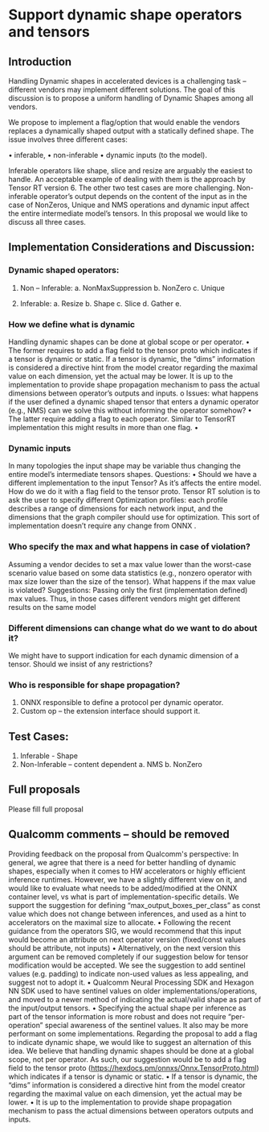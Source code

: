 #   Support dynamic shape operators and tensors

## Introduction 

Handling Dynamic shapes in accelerated devices is a challenging task – different vendors may implement different solutions.  The goal of this discussion is to propose a uniform handling of Dynamic Shapes among all vendors. 

We propose to implement a flag/option that would enable the vendors replaces a dynamically shaped output with a statically defined shape. The issue involves three different cases:

•	inferable,
•	non-inferable
•	dynamic inputs (to the model).

Inferable operators like shape, slice and resize are arguably the easiest to handle. An acceptable example of dealing with them is the approach by Tensor RT version 6.
The other two test cases are more challenging. Non-inferable operator’s output depends on the content of the input as in the case of NonZeros, Unique and NMS operations and dynamic input affect the entire intermediate model’s tensors. In this proposal we would like to discuss all three cases.

## Implementation Considerations and Discussion:
### Dynamic shaped operators:

1.	Non – Inferable:
a.	NonMaxSuppression
b.	NonZero
c.	Unique

2.	Inferable:
a.	Resize
b.	Shape
c.	Slice
d.	Gather
e.	
### How we define what is dynamic
Handling dynamic shapes can be done at global scope or per operator.
•	The former requires to add a flag field to the tensor proto which indicates if a tensor is dynamic or static. If a tensor is dynamic, the “dims” information is considered a directive hint from the model creator regarding the maximal value on each dimension, yet the actual may be lower. It is up to the implementation to provide shape propagation mechanism to pass the actual dimensions between operator’s outputs and inputs.
o	Issues: what happens if the user defined a dynamic shaped tensor that enters a dynamic operator (e.g., NMS) can we solve this without informing the operator somehow?
•	The latter require adding a flag to each operator. Similar to TensorRT implementation this might results in more than one flag.
•	
### Dynamic inputs
In many topologies the input shape may be variable thus changing the entire model’s intermediate tensors shapes.
Questions:
•	Should we have a different implementation to the input Tensor? As it’s affects the entire model. How do we do it with a flag field to the tensor proto.
Tensor RT solution is to ask the user to specify different Optimization profiles: each profile describes a range of dimensions for each network input, and the dimensions that the graph compiler should use for optimization. This sort of implementation doesn’t require any change from ONNX .
### Who specify the max and what happens in case of violation?

Assuming a vendor decides to set a max value lower than the worst-case scenario value based on some data statistics (e.g., nonzero operator with max size lower than the size of the tensor). What happens if the max value is violated?
Suggestions: Passing only the first (implementation defined) max values. Thus, in those cases different vendors might get different results on the same model

### Different dimensions can change what do we want to do about it?
We might have to support indication for each dynamic dimension of a tensor. Should we insist of any restrictions?

### Who is responsible for shape propagation?
1.	ONNX responsible to define a protocol per dynamic operator.
2.	Custom op – the extension interface should support it.

## Test Cases:
1.	Inferable - Shape
2.	Non-Inferable – content dependent
a.	NMS
b.	NonZero

## Full proposals
Please fill full proposal
## Qualcomm comments – should be removed

Providing feedback on the proposal from Qualcomm's perspective:
In general, we agree that there is a need for better handling of dynamic shapes, especially when it comes to HW accelerators or highly efficient inference runtimes. However, we have a slightly different view on it, and would like to evaluate what needs to be added/modified at the ONNX container level, vs what is part of implementation-specific details.
We support the suggestion for defining “max_output_boxes_per_class” as const value which does not change between inferences, and used as a hint to accelerators on the maximal size to allocate.
•	Following the recent guidance from the operators SIG, we would recommend that this input would become an attribute on next operator version (fixed/const values should be attribute, not inputs)
•	Alternatively, on the next version this argument can be removed completely if our suggestion below for tensor modification would be accepted.
We see the suggestion to add sentinel values (e.g. padding) to indicate non-used values as less appealing, and suggest not to adopt it.
•	Qualcomm Neural Processing SDK and Hexagon NN SDK used to have sentinel values on older implementations/operations, and moved to a newer method of indicating the actual/valid shape as part of the input/output tensors.
•	Specifying the actual shape per inference as part of the tensor information is more robust and does not require “per-operation” special awareness of the sentinel values. It also may be more performant on some implementations.
Regarding the proposal to add a flag to indicate dynamic shape, we would like to suggest an alternation of this idea. We believe that handling dynamic shapes should be done at a global scope, not per operator. As such, our suggestion would be to add a flag field to the tensor proto (https://hexdocs.pm/onnxs/Onnx.TensorProto.html) which indicates if a tensor is dynamic or static.
•	If a tensor is dynamic, the “dims” information is considered a directive hint from the model creator regarding the maximal value on each dimension, yet the actual may be lower.
•	It is up to the implementation to provide shape propagation mechanism to pass the actual dimensions between operators outputs and inputs.

